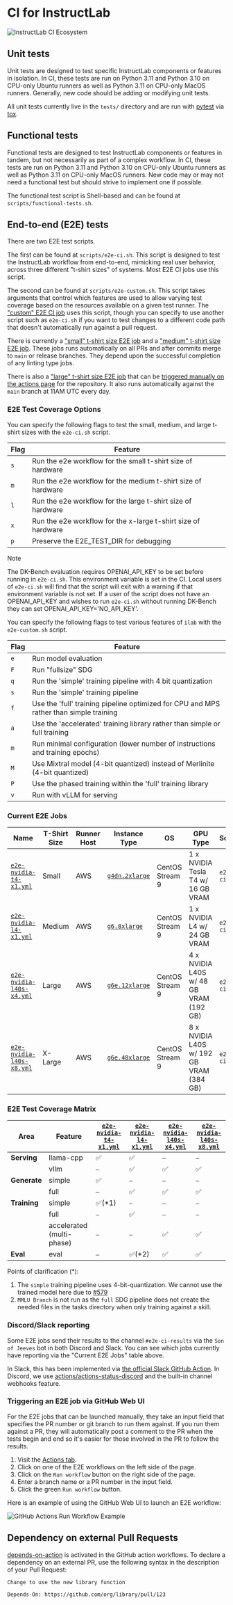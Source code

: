 # CI for InstructLab

![InstructLab CI Ecosystem](images/instructlab-ci-ecosystem.png)

## Unit tests

Unit tests are designed to test specific InstructLab components or features in isolation. In CI, these tests are run on Python 3.11 and Python 3.10 on CPU-only Ubuntu
runners as well as Python 3.11 on CPU-only MacOS runners. Generally, new code should be adding or modifying unit tests.

All unit tests currently live in the `tests/` directory and are run with [pytest](https://docs.pytest.org/) via [tox](https://tox.wiki/).

## Functional tests

Functional tests are designed to test InstructLab components or features in tandem, but not necessarily as part of a complex workflow. In CI, these tests are run on
Python 3.11 and Python 3.10 on CPU-only Ubuntu runners as well as Python 3.11 on CPU-only MacOS runners. New code may or may not need a functional test but should strive
to implement one if possible.

The functional test script is Shell-based and can be found at `scripts/functional-tests.sh`.

## End-to-end (E2E) tests

There are two E2E test scripts.

The first can be found at `scripts/e2e-ci.sh`. This script is designed to test the InstructLab workflow from end-to-end, mimicking real user behavior,
across three different "t-shirt sizes" of systems. Most E2E CI jobs use this script.

The second can be found at `scripts/e2e-custom.sh`. This script takes arguments that control which features are used to allow
varying test coverage based on the resources available on a given test runner. The
["custom" E2E CI job](https://github.com/instructlab/instructlab/blob/main/.github/workflows/e2e-aws-custom.yml) uses this script,
though you can specify to use another script such as `e2e-ci.sh` if you want to test changes to a different code path that doesn't automatically run
against a pull request.

There is currently a ["small" t-shirt size E2E job](https://github.com/instructlab/instructlab/blob/main/.github/workflows/e2e-nvidia-t4-x1.yml) and a
["medium" t-shirt size E2E job](https://github.com/instructlab/instructlab/blob/main/.github/workflows/e2e-nvidia-l4-x1.yml).
These jobs runs automatically on all PRs and after commits merge to `main` or release branches. They depend upon the successful completion of any linting type jobs.

There is also a ["large" t-shirt size E2E job](https://github.com/instructlab/instructlab/blob/main/.github/workflows/e2e-nvidia-l40s-x4.yml) that can be
[triggered manually on the actions page](#triggering-an-e2e-job-via-github-web-ui) for the repository.
It also runs automatically against the `main` branch at 11AM UTC every day.

### E2E Test Coverage Options

You can specify the following flags to test the small, medium, and large t-shirt sizes with the `e2e-ci.sh`
script.

| Flag | Feature |
| ---- | --- |
| `s`  | Run the e2e workflow for the small t-shirt size of hardware |
| `m`  | Run the e2e workflow for the medium t-shirt size of hardware |
| `l`  | Run the e2e workflow for the large t-shirt size of hardware |
| `x`  | Run the e2e workflow for the x-large t-shirt size of hardware |
| `p`  | Preserve the E2E_TEST_DIR for debugging |

> [!NOTE]
> The DK-Bench evaluation requires OPENAI_API_KEY to be set before running in `e2e-ci.sh`.
> This environment variable is set in the CI. Local users of `e2e-ci.sh` will find that the script will exit with a warning if that environment variable is not set.
> If a user of the script does not have an OPENAI_API_KEY and wishes to run `e2e-ci.sh` without running DK-Bench they can set OPENAI_API_KEY='NO_API_KEY'.

You can specify the following flags to test various features of `ilab` with the
`e2e-custom.sh` script.

| Flag | Feature |
| --- | --- |
| `e` | Run model evaluation |
| `F` | Run "fullsize" SDG |
| `q` | Run the 'simple' training pipeline with 4 bit quantization |
| `s` | Run the 'simple' training pipeline |
| `f` | Use the 'full' training pipeline optimized for CPU and MPS rather than simple training |
| `a` | Use the 'accelerated' training library rather than simple or full training |
| `m` | Run minimal configuration (lower number of instructions and training epochs) |
| `M` | Use Mixtral model (4-bit quantized) instead of Merlinite (4-bit quantized) |
| `P` | Use the phased training within the 'full' training library |
| `v` | Run with vLLM for serving |

### Current E2E Jobs

| Name | T-Shirt Size | Runner Host | Instance Type | OS | GPU Type | Script | Flags | Runs when? | Slack/Discord reporting? |
| --- | --- | --- | --- | --- | --- | --- | --- | --- | --- |
| [`e2e-nvidia-t4-x1.yml`](https://github.com/instructlab/instructlab/blob/main/.github/workflows/e2e-nvidia-t4-x1.yml) | Small | AWS | [`g4dn.2xlarge`](https://aws.amazon.com/ec2/instance-types/g4/) | CentOS Stream 9 | 1 x NVIDIA Tesla T4 w/ 16 GB VRAM | `e2e-ci.sh` | `s` | Pull Requests, Push to `main` or `release-*` branch | No |
| [`e2e-nvidia-l4-x1.yml`](https://github.com/instructlab/instructlab/blob/main/.github/workflows/e2e-nvidia-l4-x1.yml) | Medium | AWS |[`g6.8xlarge`](https://aws.amazon.com/ec2/instance-types/g5/) | CentOS Stream 9 | 1 x NVIDIA L4 w/ 24 GB VRAM | `e2e-ci.sh` | `m` | Pull Requests, Push to `main` or `release-*` branch | No |
| [`e2e-nvidia-l40s-x4.yml`](https://github.com/instructlab/instructlab/blob/main/.github/workflows/e2e-nvidia-l40s-x4.yml) | Large | AWS |[`g6e.12xlarge`](https://aws.amazon.com/ec2/instance-types/g6e/) | CentOS Stream 9 | 4 x NVIDIA L40S w/ 48 GB VRAM (192 GB) | `e2e-ci.sh` | `l` | Manually by Maintainers, Automatically against `main` branch at 11AM UTC | Yes |
| [`e2e-nvidia-l40s-x8.yml`](https://github.com/instructlab/instructlab/blob/main/.github/workflows/e2e-nvidia-l40s-x8.yml) | X-Large | AWS |[`g6e.48xlarge`](https://aws.amazon.com/ec2/instance-types/g6e/) | CentOS Stream 9 | 8 x NVIDIA L40S w/ 192 GB VRAM (384 GB) | `e2e-ci.sh` | `x` | Manually by Maintainers, Automatically against `main` branch at 11AM UTC | Yes |

### E2E Test Coverage Matrix

| Area | Feature | [`e2e-nvidia-t4-x1.yml`](https://github.com/instructlab/instructlab/blob/main/.github/workflows/e2e-nvidia-t4-x1.yml) | [`e2e-nvidia-l4-x1.yml`](https://github.com/instructlab/instructlab/blob/main/.github/workflows/e2e-nvidia-l4-x1.yml) | [`e2e-nvidia-l40s-x4.yml`](https://github.com/instructlab/instructlab/blob/main/.github/workflows/e2e-nvidia-l40s-x4.yml) | [`e2e-nvidia-l40s-x8.yml`](https://github.com/instructlab/instructlab/blob/main/.github/workflows/e2e-nvidia-l40s-x8.yml) |
| --- | --- | --- | --- | --- | --- |
| **Serving**  | llama-cpp                 |✅|✅|⎯|⎯|
|              | vllm                      |⎯|✅|✅|✅|
| **Generate** | simple                    |✅|⎯|⎯|⎯|
|              | full                      |⎯|✅|✅|✅|
| **Training** | simple                    |✅(*1)|⎯|⎯|⎯|
|              | full                      |⎯|✅|⎯|⎯|
|              | accelerated (multi-phase) |⎯|⎯|✅|✅|
| **Eval**     | eval                      |⎯|✅(*2)|✅|✅|

Points of clarification (*):

1. The `simple` training pipeline uses 4-bit-quantization. We cannot use the trained model here due to [#579](https://github.com/instructlab/instructlab/issues/579)
2. `MMLU Branch` is not run as the `full` SDG pipeline does not create the needed files in the tasks directory when only training against a skill.

### Discord/Slack reporting

Some E2E jobs send their results to the channel `#e2e-ci-results` via the `Son of Jeeves` bot in both Discord and Slack. You can see which jobs currently have reporting via the "Current E2E Jobs" table above.

In Slack, this has been implemented via [the official Slack GitHub Action](https://github.com/slackapi/slack-github-action?tab=readme-ov-file#technique-2-slack-app).
In Discord, we use [actions/actions-status-discord](https://github.com/sarisia/actions-status-discord) and the built-in channel webhooks feature.

### Triggering an E2E job via GitHub Web UI

For the E2E jobs that can be launched manually, they take an input field that
specifies the PR number or git branch to run them against. If you run them
against a PR, they will automatically post a comment to the PR when the tests
begin and end so it's easier for those involved in the PR to follow the results.

1. Visit the [Actions tab](https://github.com/instructlab/instructlab/actions).
2. Click on one of the E2E workflows on the left side of the page.
3. Click on the `Run workflow` button on the right side of the page.
4. Enter a branch name or a PR number in the input field.
5. Click the green `Run workflow` button.

Here is an example of using the GitHub Web UI to launch an E2E workflow:

![GitHub Actions Run Workflow Example](images/github-actions-run-workflow-example.png)

## Dependency on external Pull Requests

[depends-on-action](https://github.com/marketplace/actions/pr-dependency-management) is activated in the GitHub action workflows. To declare a dependency on an external PR, use the following syntax in the description of your Pull Request:

```text
Change to use the new library function

Depends-On: https://github.com/org/library/pull/123
```
